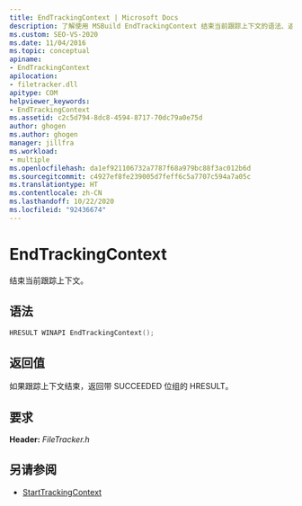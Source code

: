 ```yaml
---
title: EndTrackingContext | Microsoft Docs
description: 了解使用 MSBuild EndTrackingContext 结束当前跟踪上下文的语法、返回值和要求。
ms.custom: SEO-VS-2020
ms.date: 11/04/2016
ms.topic: conceptual
apiname:
- EndTrackingContext
apilocation:
- filetracker.dll
apitype: COM
helpviewer_keywords:
- EndTrackingContext
ms.assetid: c2c5d794-8dc8-4594-8717-70dc79a0e75d
author: ghogen
ms.author: ghogen
manager: jillfra
ms.workload:
- multiple
ms.openlocfilehash: da1ef921106732a7787f68a979bc88f3ac012b6d
ms.sourcegitcommit: c4927ef8fe239005d7feff6c5a7707c594a7a05c
ms.translationtype: HT
ms.contentlocale: zh-CN
ms.lasthandoff: 10/22/2020
ms.locfileid: "92436674"
---
```

# <a name="endtrackingcontext"></a>EndTrackingContext

结束当前跟踪上下文。

## <a name="syntax"></a>语法

```cpp
HRESULT WINAPI EndTrackingContext();
```

## <a name="return-value"></a>返回值

如果跟踪上下文结束，返回带 SUCCEEDED 位组的 HRESULT。

## <a name="requirements"></a>要求

<bpt id="p1">**</bpt>Header:<ept id="p1">**</ept> <bpt id="p2">*</bpt>FileTracker.h<ept id="p2">*</ept>

## <a name="see-also"></a>另请参阅

- [StartTrackingContext](../msbuild/starttrackingcontext.md)
